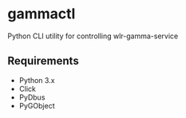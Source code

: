 # gammactl
Python CLI utility for controlling wlr-gamma-service

## Requirements
* Python 3.x
* Click
* PyDbus
* PyGObject
